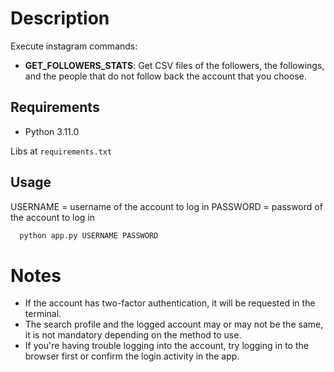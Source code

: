 # Description

Execute instagram commands:

- **GET_FOLLOWERS_STATS**: Get CSV files of the followers, the followings, and the people that do not follow back the account that you choose.

## Requirements

- Python 3.11.0

Libs at `requirements.txt`

## Usage

USERNAME = username of the account to log in
PASSWORD = password of the account to log in

```sh
  python app.py USERNAME PASSWORD
```

# Notes

- If the account has two-factor authentication, it will be requested in the terminal.
- The search profile and the logged account may or may not be the same, it is not mandatory depending on the method to use.
- If you're having trouble logging into the account, try logging in to the browser first or confirm the login activity in the app.
